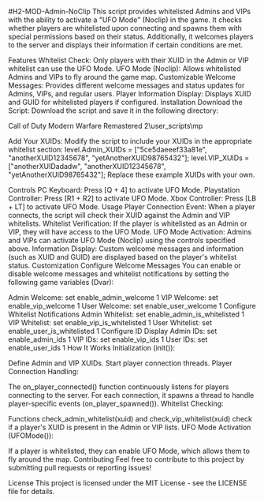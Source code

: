 #H2-MOD-Admin-NoClip
This script provides whitelisted Admins and VIPs with the ability to activate a "UFO Mode" (Noclip) in the game. It checks whether players are whitelisted upon connecting and spawns them with special permissions based on their status. Additionally, it welcomes players to the server and displays their information if certain conditions are met.

Features
Whitelist Check: Only players with their XUID in the Admin or VIP whitelist can use the UFO Mode.
UFO Mode (Noclip): Allows whitelisted Admins and VIPs to fly around the game map.
Customizable Welcome Messages: Provides different welcome messages and status updates for Admins, VIPs, and regular users.
Player Information Display: Displays XUID and GUID for whitelisted players if configured.
Installation
Download the Script: Download the script and save it in the following directory:

Call of Duty Modern Warfare Remastered 2\user_scripts\mp

Add Your XUIDs: Modify the script to include your XUIDs in the appropriate whitelist section:
level.Admin_XUIDs = ["5ce5daeeef33a81e", "anotherXUID12345678", "yetAnotherXUID98765432"];
level.VIP_XUIDs = ["anotherXUIDadadw", "anotherXUID12345678", "yetAnotherXUID98765432"];
Replace these example XUIDs with your own.

Controls
PC Keyboard: Press [Q + 4] to activate UFO Mode.
Playstation Controller: Press [R1 + R2] to activate UFO Mode.
Xbox Controller: Press [LB + LT] to activate UFO Mode.
Usage
Player Connection Event: When a player connects, the script will check their XUID against the Admin and VIP whitelists.
Whitelist Verification: If the player is whitelisted as an Admin or VIP, they will have access to the UFO Mode.
UFO Mode Activation: Admins and VIPs can activate UFO Mode (Noclip) using the controls specified above.
Information Display: Custom welcome messages and information (such as XUID and GUID) are displayed based on the player's whitelist status.
Customization
Configure Welcome Messages
You can enable or disable welcome messages and whitelist notifications by setting the following game variables (Dvar):

Admin Welcome: set enable_admin_welcome 1
VIP Welcome: set enable_vip_welcome 1
User Welcome: set enable_user_welcome 1
Configure Whitelist Notifications
Admin Whitelist: set enable_admin_is_whitelisted 1
VIP Whitelist: set enable_vip_is_whitelisted 1
User Whitelist: set enable_user_is_whitelisted 1
Configure ID Display
Admin IDs: set enable_admin_ids 1
VIP IDs: set enable_vip_ids 1
User IDs: set enable_user_ids 1
How It Works
Initialization (init()):

Define Admin and VIP XUIDs.
Start player connection threads.
Player Connection Handling:

The on_player_connected() function continuously listens for players connecting to the server.
For each connection, it spawns a thread to handle player-specific events (on_player_spawned()).
Whitelist Checking:

Functions check_admin_whitelist(xuid) and check_vip_whitelist(xuid) check if a player's XUID is present in the Admin or VIP lists.
UFO Mode Activation (UFOMode()):

If a player is whitelisted, they can enable UFO Mode, which allows them to fly around the map.
Contributing
Feel free to contribute to this project by submitting pull requests or reporting issues!

License
This project is licensed under the MIT License - see the LICENSE file for details.
